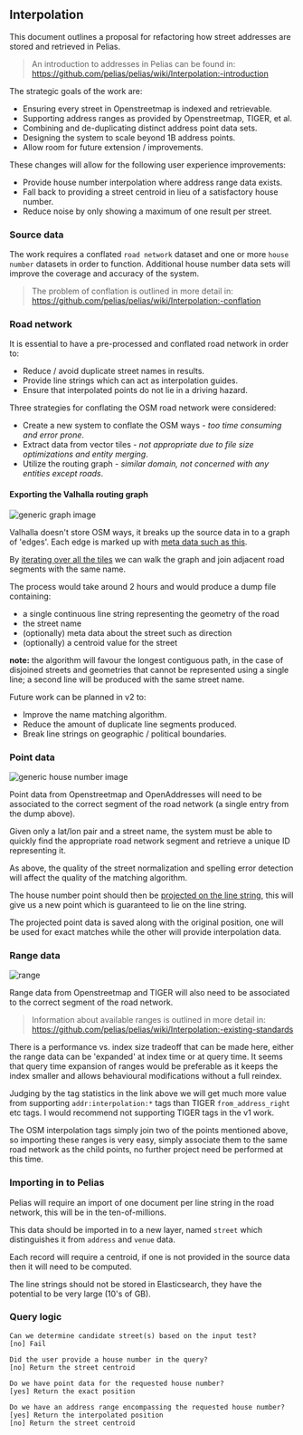 
## Interpolation

This document outlines a proposal for refactoring how street addresses are stored and retrieved in Pelias.

> An introduction to addresses in Pelias can be found in: https://github.com/pelias/pelias/wiki/Interpolation:-introduction

The strategic goals of the work are:

- Ensuring every street in Openstreetmap is indexed and retrievable.
- Supporting address ranges as provided by Openstreetmap, TIGER, et al.
- Combining and de-duplicating distinct address point data sets.
- Designing the system to scale beyond 1B address points.
- Allow room for future extension / improvements.

These changes will allow for the following user experience improvements:

- Provide house number interpolation where address range data exists.
- Fall back to providing a street centroid in lieu of a satisfactory house number.
- Reduce noise by only showing a maximum of one result per street.

### Source data

The work requires a conflated `road network` dataset and one or more `house number` datasets in order to function. Additional house number data sets will improve the coverage and accuracy of the system.

> The problem of conflation is outlined in more detail in: https://github.com/pelias/pelias/wiki/Interpolation:-conflation

### Road network

It is essential to have a pre-processed and conflated road network in order to:

- Reduce / avoid duplicate street names in results.
- Provide line strings which can act as interpolation guides.
- Ensure that interpolated points do not lie in a driving hazard.

Three strategies for conflating the OSM road network were considered:

- Create a new system to conflate the OSM ways *- too time consuming and error prone*.
- Extract data from vector tiles *- not appropriate due to file size optimizations and entity merging*.
- Utilize the routing graph *- similar domain, not concerned with any entities except roads*.

#### Exporting the Valhalla routing graph

![generic graph image](http://i.stack.imgur.com/JrBdQ.png)

Valhalla doesn't store OSM ways, it breaks up the source data in to a graph of 'edges'. Each edge is marked up with [meta data such as this](https://gist.github.com/missinglink/b2ac67f51d132b591868a9ef60061c43).

By [iterating over all the tiles](https://github.com/valhalla/tools/issues/60) we can walk the graph and join adjacent road segments with the same name.

The process would take around 2 hours and would produce a dump file containing:

- a single continuous line string representing the geometry of the road
- the street name
- (optionally) meta data about the street such as direction
- (optionally) a centroid value for the street

**note:** the algorithm will favour the longest contiguous path, in the case of disjoined streets and geometries that cannot be represented using a single line; a second line will be produced with the same street name.

Future work can be planned in v2 to:

- Improve the name matching algorithm.
- Reduce the amount of duplicate line segments produced.
- Break line strings on geographic / political boundaries.

### Point data

![generic house number image](http://wiki.openstreetmap.org/w/images/f/f2/Housenumber_example_kms_2.png)

Point data from Openstreetmap and OpenAddresses will need to be associated to the correct segment of the road network (a single entry from the dump above).

Given only a lat/lon pair and a street name, the system must be able to quickly find the appropriate road network segment and retrieve a unique ID representing it.

As above, the quality of the street normalization and spelling error detection will affect the quality of the matching algorithm.

The house number point should then be [projected on the line string](http://stackoverflow.com/questions/10301001/perpendicular-on-a-line-segment-from-a-given-point), this will give us a new point which is guaranteed to lie on the line string.

The projected point data is saved along with the original position, one will be used for exact matches while the other will provide interpolation data.

### Range data

![range](http://missinglink.embed.s3.amazonaws.com/osm-interpolation-tag.png)

Range data from Openstreetmap and TIGER will also need to be associated to the correct segment of the road network.

> Information about available ranges is outlined in more detail in: https://github.com/pelias/pelias/wiki/Interpolation:-existing-standards

There is a performance vs. index size tradeoff that can be made here, either the range data can be 'expanded' at index time or at query time. It seems that query time expansion of ranges would be preferable as it keeps the index smaller and allows behavioural modifications without a full reindex.

Judging by the tag statistics in the link above we will get much more value from supporting `addr:interpolation:*` tags than TIGER `from_address_right` etc tags. I would recommend not supporting TIGER tags in the v1 work.

The OSM interpolation tags simply join two of the points mentioned above, so importing these ranges is very easy, simply associate them to the same road network as the child points, no further project need be performed at this time.

### Importing in to Pelias

Pelias will require an import of one document per line string in the road network, this will be in the ten-of-millions.

This data should be imported in to a new layer, named `street` which distinguishes it from `address` and `venue` data.

Each record will require a centroid, if one is not provided in the source data then it will need to be computed.

The line strings should not be stored in Elasticsearch, they have the potential to be very large (10's of GB).

### Query logic

```
Can we determine candidate street(s) based on the input test?
[no] Fail

Did the user provide a house number in the query?
[no] Return the street centroid

Do we have point data for the requested house number?
[yes] Return the exact position

Do we have an address range encompassing the requested house number?
[yes] Return the interpolated position
[no] Return the street centroid
```
